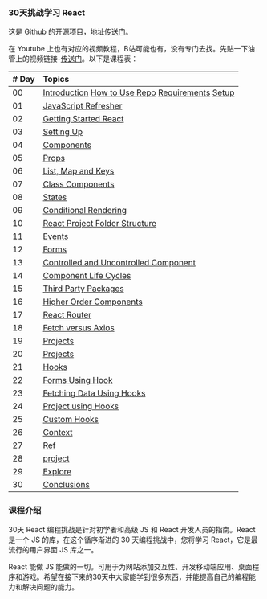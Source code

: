 ### 30天挑战学习 React

这是 Github 的开源项目，地址[传送门](https://github.com/Asabeneh/30-Days-Of-React)。

在 Youtube 上也有对应的视频教程，B站可能也有，没有专门去找。先贴一下油管上的视频链接-[传送门](https://www.youtube.com/channel/UC7PNRuno1rzYPb1xLa4yktw)。以下是课程表：

| # Day | Topics                                                                                                                                                                                                                                                                                          |
| :---- | :---------------------------------------------------------------------------------------------------------------------------------------------------------------------------------------------------------------------------------------------------------------------------------------------- |
| 00    | [Introduction](https://github.com/Asabeneh/30-Days-Of-React#introduction) [How to Use Repo](https://github.com/Asabeneh/30-Days-Of-React#how-to-use-repo) [Requirements](https://github.com/Asabeneh/30-Days-Of-React#requirements) [Setup](https://github.com/Asabeneh/30-Days-Of-React#setup) |
| 01    | [JavaScript Refresher](https://github.com/Asabeneh/30-Days-Of-React/blob/master/01_Day_JavaScript_Refresher/01_javascript_refresher.md)                                                                                                                                                         |
| 02    | [Getting Started React](https://github.com/Asabeneh/30-Days-Of-React/blob/master/02_Day_Introduction_to_React/02_introduction_to_react.md)                                                                                                                                                      |
| 03    | [Setting Up](https://github.com/Asabeneh/30-Days-Of-React/blob/master/03_Day_Setting_Up/03_setting_up.md)                                                                                                                                                                                       |
| 04    | [Components](https://github.com/Asabeneh/30-Days-Of-React/blob/master/04_Day_Components/04_components.md)                                                                                                                                                                                       |
| 05    | [Props](https://github.com/Asabeneh/30-Days-Of-React/blob/master/05_Day_Props/05_props.md)                                                                                                                                                                                                      |
| 06    | [List, Map and Keys](https://github.com/Asabeneh/30-Days-Of-React/blob/master/06_Day_Map_List_Keys/06_map_list_keys.md)                                                                                                                                                                         |
| 07    | [Class Components](https://github.com/Asabeneh/30-Days-Of-React/blob/master/07_Day_Class_Components/07_class_components.md)                                                                                                                                                                     |
| 08    | [States](https://github.com/Asabeneh/30-Days-Of-React/blob/master/08_Day_States/08_states.md)                                                                                                                                                                                                   |
| 09    | [Conditional Rendering](https://github.com/Asabeneh/30-Days-Of-React/blob/master/09_Day_Conditional_Rendering/09_conditional_rendering.md)                                                                                                                                                      |
| 10    | [React Project Folder Structure](https://github.com/Asabeneh/30-Days-Of-React/blob/master/10_React_Project_Folder_Structure/10_react_project_folder_structure.md)                                                                                                                               |
| 11    | [Events](https://github.com/Asabeneh/30-Days-Of-React/blob/master/11_Day_Events/11_events.md)                                                                                                                                                                                                   |
| 12    | [Forms](https://github.com/Asabeneh/30-Days-Of-React/blob/master/12_Day_Forms/12_forms.md)                                                                                                                                                                                                      |
| 13    | [Controlled and Uncontrolled Component](https://github.com/Asabeneh/30-Days-Of-React/blob/master/13_Day_Controlled_Versus_Uncontrolled_Input/13_uncontrolled_input.md)                                                                                                                          |
| 14    | [Component Life Cycles](https://github.com/Asabeneh/30-Days-Of-React/blob/master/14_Day_Component_Life_Cycles/14_component_life_cycles.md)                                                                                                                                                      |
| 15    | [Third Party Packages](https://github.com/Asabeneh/30-Days-Of-React/blob/master/15_Third_Party_Packages/15_third_party_packages.md)                                                                                                                                                             |
| 16    | [Higher Order Components](https://github.com/Asabeneh/30-Days-Of-React/blob/master/16_Higher_Order_Component/16_higher_order_component.md)                                                                                                                                                      |
| 17    | [React Router](https://github.com/Asabeneh/30-Days-Of-React/blob/master/17_React_Router/17_react_router.md)                                                                                                                                                                                     |
| 18    | [Fetch versus Axios](https://github.com/Asabeneh/30-Days-Of-React/blob/master/18_Fetch_And_Axios/18_fetch_axios.md)                                                                                                                                                                             |
| 19    | [Projects](https://github.com/Asabeneh/30-Days-Of-React/blob/master/19_projects/19_projects.md)                                                                                                                                                                                                 |
| 20    | [Projects](https://github.com/Asabeneh/30-Days-Of-React/blob/master/20_projects/20_projects.md)                                                                                                                                                                                                 |
| 21    | [Hooks](https://github.com/Asabeneh/30-Days-Of-React/blob/master/21_Introducing_Hooks/21_introducing_hooks.md)                                                                                                                                                                                  |
| 22    | [Forms Using Hook](https://github.com/Asabeneh/30-Days-Of-React/blob/master/22_Form_Using_Hooks/22_form_using_hooks.md)                                                                                                                                                                         |
| 23    | [Fetching Data Using Hooks](https://github.com/Asabeneh/30-Days-Of-React/blob/master/23_Fetching_Data_Using_Hooks/23_fetching_data_using_hooks.md)                                                                                                                                              |
| 24    | [Project using Hooks](https://github.com/Asabeneh/30-Days-Of-React/blob/master/24_projects/24_projects.md)                                                                                                                                                                                      |
| 25    | [Custom Hooks](https://github.com/Asabeneh/30-Days-Of-React/blob/master/25_Custom_Hooks/25_custom_hooks.md)                                                                                                                                                                                     |
| 26    | [Context](https://github.com/Asabeneh/30-Days-Of-React/blob/master/26_Context/26_context.md)                                                                                                                                                                                                    |
| 27    | [Ref](https://github.com/Asabeneh/30-Days-Of-React/blob/master/27_Ref/27_ref.md)                                                                                                                                                                                                                |
| 28    | [project](https://github.com/Asabeneh/30-Days-Of-React/blob/master/28_project/28_project.md)                                                                                                                                                                                                    |
| 29    | [Explore](https://github.com/Asabeneh/30-Days-Of-React/blob/master/29_explore/29_explore.md)                                                                                                                                                                                                    |
| 30    | [Conclusions](https://github.com/Asabeneh/30-Days-Of-React/blob/master/30_conclusions/30_conclusions.md)                                                                                                                                                                                        |

### 课程介绍

30天 React 编程挑战是针对初学者和高级 JS 和 React 开发人员的指南。React 是一个 JS 的库，在这个循序渐进的 30 天编程挑战中，您将学习 React，它是最流行的用户界面 JS 库之一。

React 能做 JS 能做的一切。可用于为网站添加交互性、开发移动端应用、桌面程序和游戏。希望在接下来的30天中大家能学到很多东西，并能提高自己的编程能力和解决问题的能力。

